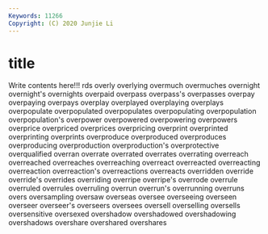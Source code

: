 ```yaml
---
Keywords: 11266
Copyright: (C) 2020 Junjie Li
---
```


# title

Write contents here!!!
rds 
overly 
overlying 
overmuch 
overmuches 
overnight 
overnight's 
overnights
overpaid 
overpass 
overpass's 
overpasses 
overpay 
overpaying 
overpays 
overplay 
overplayed 
overplaying
overplays 
overpopulate 
overpopulated 
overpopulates 
overpopulating 
overpopulation 
overpopulation's 
overpower 
overpowered 
overpowering
overpowers 
overprice 
overpriced 
overprices 
overpricing 
overprint 
overprinted 
overprinting 
overprints 
overproduce
overproduced 
overproduces 
overproducing 
overproduction 
overproduction's 
overprotective 
overqualified 
overran 
overrate 
overrated
overrates 
overrating 
overreach 
overreached 
overreaches 
overreaching 
overreact 
overreacted 
overreacting 
overreaction
overreaction's 
overreactions 
overreacts 
overridden 
override 
override's 
overrides 
overriding 
overripe 
overripe's
overrode 
overrule 
overruled 
overrules 
overruling 
overrun 
overrun's 
overrunning 
overruns 
overs
oversampling 
oversaw 
overseas 
oversee 
overseeing 
overseen 
overseer 
overseer's 
overseers 
oversees
oversell 
overselling 
oversells 
oversensitive 
oversexed 
overshadow 
overshadowed 
overshadowing 
overshadows 
overshare
overshared 
overshares 
